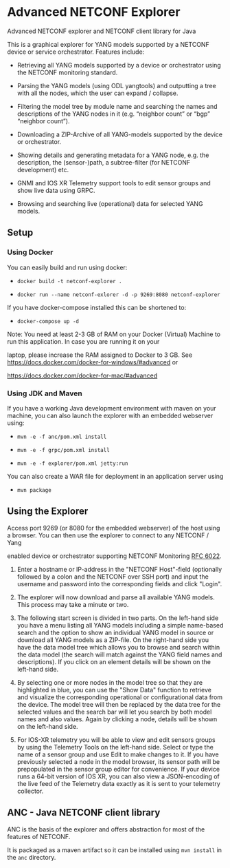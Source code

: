 # Advanced NETCONF Explorer
Advanced NETCONF explorer and NETCONF client library for Java

This is a graphical explorer for YANG models supported by a NETCONF device or service orchestrator. Features include:
* Retrieving all YANG models supported by a device or orchestrator using the NETCONF monitoring standard.
* Parsing the YANG models (using ODL yangtools) and outputting a tree with all the nodes, which the user can expand / collapse.
* Filtering the model tree by module name and searching the names and descriptions of the YANG nodes in it (e.g. “neighbor count” or “bgp” “neighbor count”).
* Downloading a ZIP-Archive of all YANG-models supported by the device or orchestrator.
* Showing details and generating metadata for a YANG node, e.g. the description, the (sensor-)path, a subtree-filter (for NETCONF development) etc.
* GNMI and IOS XR Telemetry support tools to edit sensor groups and show live data using GRPC.
* Browsing and searching live (operational) data for selected YANG models.

## Setup
### Using Docker

You can easily build and run using docker:
* `docker build -t netconf-explorer .`
* `docker run --name netconf-exlorer -d -p 9269:8080 netconf-explorer`

If you have docker-compose installed this can be shortened to:
* `docker-compose up -d`

Note: You need at least 2-3 GB of RAM on your Docker (Virtual) Machine to run this application. In case you are running it on your
laptop, please increase the RAM assigned to Docker to 3 GB. See https://docs.docker.com/docker-for-windows/#advanced or
https://docs.docker.com/docker-for-mac/#advanced


### Using JDK and Maven
If you have a working Java development environment with maven on your machine, you can also launch the explorer with an embedded webserver using:
* `mvn -e -f anc/pom.xml install`
* `mvn -e -f grpc/pom.xml install`
* `mvn -e -f explorer/pom.xml jetty:run`

You can also create a WAR file for deployment in an application server using
* `mvn package`

## Using the Explorer

Access port 9269 (or 8080 for the embedded webserver) of the host using a browser. You can then use the explorer to connect to any NETCONF / Yang
enabled device or orchestrator supporting NETCONF Monitoring [RFC 6022](https://tools.ietf.org/html/rfc6022).

1. Enter a hostname or IP-address in the "NETCONF Host"-field (optionally followed by a colon and the NETCONF over SSH port) and input the username and password into the corresponding fields and click "Login". 

2. The explorer will now download and parse all available YANG models. This process may take a minute or two.

3. The following start screen is divided in two parts. On the left-hand side you have a menu listing all YANG models including a simple name-based search and the option to show an individual YANG model in source or download all YANG models as a ZIP-file. On the right-hand side you have the data model tree which allows you to browse and search within the data model (the search will match against the YANG field names and descriptions). If you click on an element details will be shown on the left-hand side.

4. By selecting one or more nodes in the model tree so that they are highlighted in blue, you can use the "Show Data" function to retrieve and visualize the corresponding operational or configurational data from the device. The model tree will then be replaced by the data tree for the selected values and the search bar will let you search by both model names and also values. Again by clicking a node, details will be shown on the left-hand side.

5. For IOS-XR telemetry you will be able to view and edit sensors groups by using the Telemetry Tools on the left-hand side. Select or type the name of a sensor group and use Edit to make changes to it. If you have previously selected a node in the model browser, its sensor path will be prepopulated in the sensor group editor for convenience. If your device runs a 64-bit version of IOS XR, you can also view a JSON-encoding of the live feed of the Telemetry data exactly as it is sent to your telemetry collector.



## ANC - Java NETCONF client library
ANC is the basis of the explorer and offers abstraction for most of the features of NETCONF.
It is packaged as a maven artifact so it can be installed using `mvn install` in the `anc` directory. 

